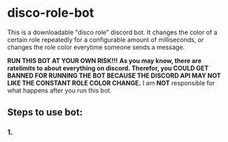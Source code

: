# disco-role-bot
This is a downloadable "disco role" discord bot. It changes the color of a certain role repeatedly for a configurable amount of milliseconds, or changes the role color everytime someone sends a message.

**__RUN THIS BOT AT YOUR OWN RISK!!!__**
**As you may know, there are ratelimits to about everything on discord. Therefor, you COULD GET BANNED FOR RUNNING THE BOT BECAUSE THE DISCORD API MAY NOT LIKE THE CONSTANT ROLE COLOR CHANGE.**
I am **NOT** responsible for what happens after you run this bot.

## Steps to use bot:
### 1.
